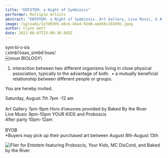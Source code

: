 ```yaml
---
title: "ENTOTEM: a Night of Symbiosis"
performer: Multiple Artists
abstract: "ENTOTEM: a Night of Symbiosis. Art Gallery, Live Music, & After Party"
image: /uploads/1e7d0395-e8cb-44a4-92d8-aeb56c20169e.jpeg
author: Clynn Gett
date: 2021-08-07T23:00:30.945Z
---
```

sym·bi·o·sis\
/ˌsimbīˈōsəs,ˌsimbēˈōsəs/\
￼noun BIOLOGY\

1. interaction between two different organisms living in close physical association, typically to the advantage of both.  • a mutually beneficial relationship between different people or groups.

You are hereby invited.

Saturday, August 7th 7pm -12 am \
\
Art Gallery 7pm-9pm Hors d’oeuvres provided by Baked By the River\
Live Music 9pm-10pm YOUR KIDS and Proboscis\
After party 10pm-12am\
\
BYOB\
*Buyers may pick up their purchased art between August 8th-August 13th

![Flier for Entotem featuring Proboscis, Your Kids, MC DisCord, and Baked by the River](/uploads/entotem.jpeg "Flier for Entotem featuring Proboscis, Your Kids, MC DisCord, and Baked by the River")